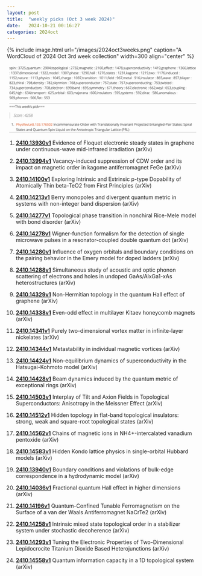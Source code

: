```yaml
---
layout: post
title:  "weekly picks (Oct 3 week 2024)"
date:   2024-10-21 00:16:27
categories: 2024oct
---
```



{% include image.html url="/images/2024oct3weeks.png" caption="A WordCloud of 2024 Oct 3rd week collection" width=300 align="center" %}

<img src="/images/2024oct3weeks-pick.png">




1. **[2410.13930v1](https://arxiv.org/abs/2410.13930)** Evidence of Floquet electronic steady states in graphene under continuous-wave mid-infrared irradiation (arXiv)

1. **[2410.13994v1](https://arxiv.org/abs/2410.13994)** Vacancy-induced suppression of CDW order and its impact on magnetic order in kagome antiferromagnet FeGe (arXiv)

1. **[2410.14100v1](https://arxiv.org/abs/2410.14100)** Exploring Intrinsic and Extrinsic p-type Dopability of Atomically Thin beta-TeO2 from First Principles (arXiv)

1. **[2410.14213v1](https://arxiv.org/abs/2410.14213)** Berry monopoles and divergent quantum metric in systems with non-integer band dispersion (arXiv)

1. **[2410.14277v1](https://arxiv.org/abs/2410.14277)** Topological phase transition in nonchiral Rice-Mele model with bond disorder (arXiv)

1. **[2410.14278v1](https://arxiv.org/abs/2410.14278)** Wigner-function formalism for the detection of single microwave pulses in a resonator-coupled double quantum dot (arXiv)

1. **[2410.14280v1](https://arxiv.org/abs/2410.14280)** Influence of oxygen orbitals and boundary conditions on the pairing behavior in the Emery model for doped ladders (arXiv)

1. **[2410.14288v1](https://arxiv.org/abs/2410.14288)** Simultaneous study of acoustic and optic phonon scattering of electrons and holes in undoped GaAs/AlxGa1-xAs heterostructures (arXiv)

1. **[2410.14329v1](https://arxiv.org/abs/2410.14329)** Non-Hermitian topology in the quantum Hall effect of graphene (arXiv)

1. **[2410.14338v1](https://arxiv.org/abs/2410.14338)** Even-odd effect in multilayer Kitaev honeycomb magnets (arXiv)

1. **[2410.14341v1](https://arxiv.org/abs/2410.14341)** Purely two-dimensional vortex matter in infinite-layer nickelates (arXiv)

1. **[2410.14344v1](https://arxiv.org/abs/2410.14344)** Metastability in individual magnetic vortices (arXiv)

1. **[2410.14424v1](https://arxiv.org/abs/2410.14424)** Non-equilibrium dynamics of superconductivity in the Hatsugai-Kohmoto model (arXiv)

1. **[2410.14428v1](https://arxiv.org/abs/2410.14428)** Beam dynamics induced by the quantum metric of exceptional rings (arXiv)

1. **[2410.14503v1](https://arxiv.org/abs/2410.14503)** Interplay of Tilt and Axion Fields in Topological Superconductors: Anisotropy in the Meissner Effect (arXiv)

1. **[2410.14512v1](https://arxiv.org/abs/2410.14512)** Hidden topology in flat-band topological insulators: strong, weak and square-root topological states (arXiv)

1. **[2410.14562v1](https://arxiv.org/abs/2410.14562)** Chains of magnetic ions in NH4+-intercalated vanadium pentoxide (arXiv)

1. **[2410.14583v1](https://arxiv.org/abs/2410.14583)** Hidden Kondo lattice physics in single-orbital Hubbard models (arXiv)

1. **[2410.13940v1](https://arxiv.org/abs/2410.13940)** Boundary conditions and violations of bulk-edge correspondence in a hydrodynamic model (arXiv)

1. **[2410.14036v1](https://arxiv.org/abs/2410.14036)** Fractional quantum Hall effect in higher dimensions (arXiv)

1. **[2410.14196v1](https://arxiv.org/abs/2410.14196)** Quantum-Confined Tunable Ferromagnetism on the Surface of a van der Waals Antiferromagnet NaCrTe2 (arXiv)

1. **[2410.14258v1](https://arxiv.org/abs/2410.14258)** Intrinsic mixed state topological order in a stabilizer system under stochastic decoherence (arXiv)

1. **[2410.14293v1](https://arxiv.org/abs/2410.14293)** Tuning the Electronic Properties of Two-Dimensional Lepidocrocite Titanium Dioxide Based Heterojunctions (arXiv)

1. **[2410.14558v1](https://arxiv.org/abs/2410.14558)** Quantum information capacity in a 1D topological system (arXiv)







